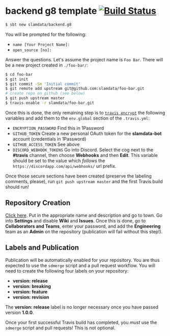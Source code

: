 # backend g8 template [![Build Status](https://travis-ci.org/slamdata/backend.g8.svg?branch=master)](https://travis-ci.org/slamdata/backend.g8)

```bash
$ sbt new slamdata/backend.g8
```

You will be prompted for the following:

- `name [Your Project Name]:`
- `open_source [no]:`

Answer the questions. Let's assume the project name is `Foo Bar`. There will be a new project created in `./foo-bar/`:

```bash
$ cd foo-bar
$ git init
$ git commit -Sm 'Initial commit'
$ git remote add upstream git@github.com:slamdata/foo-bar.git
# create repo on github (see below)
$ git push upstream master
$ travis enable -r slamdata/foo-bar.git
```

Once this is done, the only remaining step is to [`travis encrypt`](https://docs.travis-ci.com/user/encryption-keys/#Usage) the following variables and add them to the `env.global` section of the `.travis.yml`:

- `ENCRYPTION_PASSWORD` Find this in 1Password
- `GITHUB_TOKEN` Create a new personal OAuth token for the **slamdata-bot** account (credentials in 1Password)
- `GITHUB_ACCESS_TOKEN` See above
- `DISCORD_WEBHOOK_TOKENS` Go into Discord. Select the cog next to the **#travis** channel, then choose **Webhooks** and then **Edit**. This variable should be set to the value which *follows* the `https://discordapp.com/api/webhooks/` url prefix.

Once those secure sections have been created (preserve the labeling comments, please), run `git push upstream master` and the first Travis build should run!

## Repository Creation

[Click here](https://github.com/organizations/slamdata/repositories/new). Put in the appropriate name and description and go to town. Go into **Settings** and disable **Wiki** and **Issues**. Once this is done, go to **Collaborators and Teams**, enter your password, and add the **Engineering** team as an **Admin** on the repository (publication will fail without this step!).

## Labels and Publication

Publication will be automatically enabled for your repository. You are thus expected to use the `sdmerge` script and a pull request workflow. You will need to create the following four labels on your repository:

- **version: release**
- **version: breaking**
- **version: feature**
- **version: revision**

The **version: release** label is no longer necessary once you have passed version **1.0.0**.

Once your first successful Travis build has completed, you *must* use the `sdmerge` script and pull requests! This is not optional.

